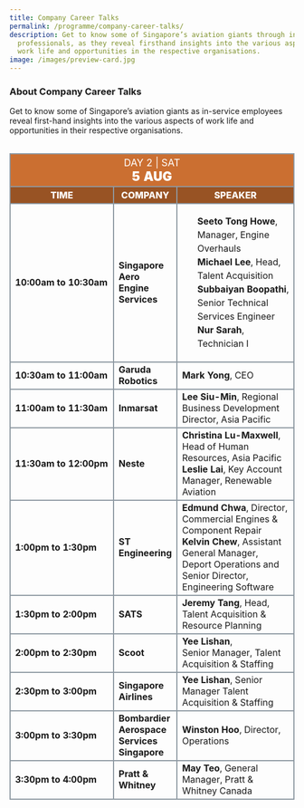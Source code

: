 ```yaml
---
title: Company Career Talks
permalink: /programme/company-career-talks/
description: Get to know some of Singapore’s aviation giants through in-service
  professionals, as they reveal firsthand insights into the various aspects of
  work life and opportunities in the respective organisations.
image: /images/preview-card.jpg
---
```

### **About Company Career Talks**

Get to know some of Singapore’s aviation giants    as in-service employees reveal first-hand insights into the various aspects of work life and opportunities in their respective organisations.

<table style="margin-top: 2rem;" class="table">
	<thead>
		<tr>
			<th class="center-title" colspan="4">
				<span style="font-size: 1.1rem;font-weight: 400;">DAY 2 |  SAT</span><br>
				<span style="font-size: 1.4rem; font-weight: 900;">5 AUG</span>
			</th>
		</tr>
		<tr>
			<th class="subtitle">Time</th>
			<th class="subtitle">Company</th>
			<th class="subtitle">Speaker</th>
		</tr>
	</thead>
	<tbody>
	<tr>
		<td><b>10:00am to 10:30am</b></td>
		<td><b>Singapore Aero Engine Services</b></td>
		<td>
			<ul class="speaker-list">
				<li><b>Seeto&nbsp;Tong Howe</b>, Manager, Engine Overhauls</li>
				<li><b>Michael Lee</b>, Head, Talent Acquisition</li>
				<li><b>Subbaiyan&nbsp;Boopathi</b>, Senior Technical Services Engineer</li>
				<li><b>Nur Sarah</b>, Technician I</li>
			</ul>
		</td>
	</tr>
	<tr>
		<td><b>10:30am to 11:00am</b></td>
		<td><b>Garuda Robotics</b></td>
		<td><b>Mark Yong</b>, CEO</td>
	</tr>
	<tr>
		<td><b>11:00am to 11:30am</b></td>
		<td><b>Inmarsat</b></td>
		<td><b>Lee Siu-Min</b>, Regional Business Development Director, Asia Pacific</td>
	</tr>
	<tr>
		<td><b>11:30am to 12:00pm</b></td>
		<td><b>Neste</b></td>
		<td><b>Christina Lu-Maxwell</b>, Head of Human Resources, Asia Pacific<br><b>Leslie Lai</b>, Key Account Manager, Renewable Aviation</td>
	</tr>
	<tr>
		<td><b>1:00pm to 1:30pm</b></td>
		<td><b>ST Engineering</b></td>
		<td><b>Edmund&nbsp;Chwa</b>, Director, Commercial Engines &amp; Component Repair<br><b>Kelvin Chew</b>, Assistant General Manager, Deport Operations and Senior&nbsp;Director, Engineering Software</td>
	</tr>
	<tr>
		<td class="tdtime"><b>1:30pm to 2:00pm</b></td>
		<td><b>SATS</b></td>
		<td><b>Jeremy Tang</b>, Head, Talent Acquisition &amp; Resource Planning</td>
	</tr>
	<tr>
		<td class="tdtime"><b>2:00pm to 2:30pm</b></td>
		<td><b>Scoot</b></td>
		<td><b>Yee&nbsp;Lishan</b>, Senior&nbsp;Manager, Talent Acquisition &amp; Staffing</td>
	</tr>
	<tr>
		<td class="tdtime"><b>2:30pm to 3:00pm</b></td>
		<td><b>Singapore Airlines</b></td>
		<td><b>Yee&nbsp;Lishan</b>, Senior Manager Talent Acquisition &amp; Staffing</td>
	</tr>
	<tr>
		<td class="tdtime"><b>3:00pm to 3:30pm</b></td>
		<td><b>Bombardier Aerospace Services Singapore</b></td>
		<td><b>Winston&nbsp;Hoo</b>, Director, Operations</td>
	</tr>
	<tr>
		<td class="tdtime"><b>3:30pm to 4:00pm</b></td>
		<td><b>Pratt &amp; Whitney</b></td>
		<td><b>May Teo</b>, General Manager, Pratt &amp; Whitney Canada</td>
	</tr>
	</tbody>
</table>

<style>#main-content .bp-section.bp-section-pagetitle, .bottom-navigation a {background-color: #CB6F31 !important;} .table .center-title{text-align: center; background-color: #CB6F31; color: white;} .table .subtitle{background-color: #985324; color: white; font-weight: 800; text-align: center; text-transform: uppercase; font-size: 1rem;} .table table, .table th, .table td{border: 2px solid #8E99A2 !important; vertical-align: middle !important;} .tdtime{width: 175px} .speaker-list{margin-left: 0rem !important; list-style: none !important;} .speaker-list li{font-size: 1rem; line-height: 1.5rem;} .speaker-list > li:last-child{margin-bottom: 1rem !important;}</style>